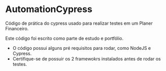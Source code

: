 # AutomationCypress
Código de prática do cypress usado para realizar testes em um Planer Financeiro.

Este código foi escrito como parte de estudo e portfólio.

* O código possui alguns pré requisitos para rodar, como NodeJS e Cypress.
* Certifique-se de possuir os 2 framewokrs instalados antes de rodar os testes.
